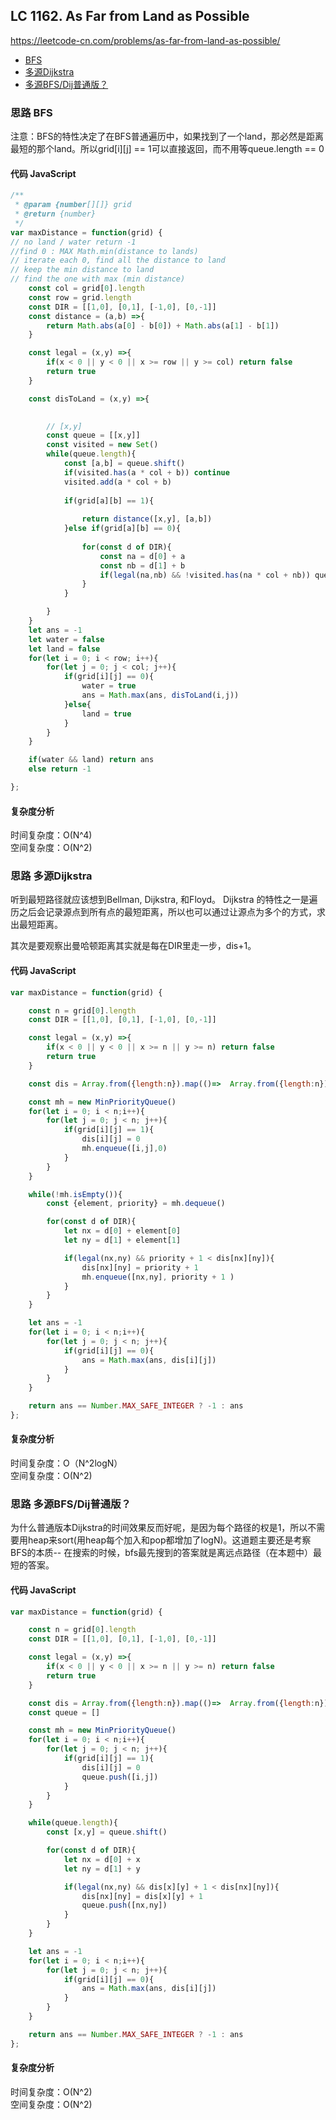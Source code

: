 ## LC 1162. As Far from Land as Possible
https://leetcode-cn.com/problems/as-far-from-land-as-possible/
- [BFS](#思路-BFS)
- [多源Dijkstra](#思路-多源Dijkstra)
- [多源BFS/Dij普通版？](#思路-多源BFS/Dij普通版？)
### 思路 BFS
注意：BFS的特性决定了在BFS普通遍历中，如果找到了一个land，那必然是距离最短的那个land。所以grid[i][j] == 1可以直接返回，而不用等queue.length == 0
#### 代码 JavaScript

```JavaScript
/**
 * @param {number[][]} grid
 * @return {number}
 */
var maxDistance = function(grid) {
// no land / water return -1
//find 0 : MAX Math.min(distance to lands)
// iterate each 0, find all the distance to land
// keep the min distance to land 
// find the one with max (min distance)
    const col = grid[0].length
    const row = grid.length
    const DIR = [[1,0], [0,1], [-1,0], [0,-1]]
    const distance = (a,b) =>{
        return Math.abs(a[0] - b[0]) + Math.abs(a[1] - b[1])
    }

    const legal = (x,y) =>{
        if(x < 0 || y < 0 || x >= row || y >= col) return false
        return true 
    }

    const disToLand = (x,y) =>{
        

        // [x,y]
        const queue = [[x,y]]
        const visited = new Set()
        while(queue.length){
            const [a,b] = queue.shift()
            if(visited.has(a * col + b)) continue
            visited.add(a * col + b)
            
            if(grid[a][b] == 1){
                
                return distance([x,y], [a,b])
            }else if(grid[a][b] == 0){
                
                for(const d of DIR){
                    const na = d[0] + a 
                    const nb = d[1] + b
                    if(legal(na,nb) && !visited.has(na * col + nb)) queue.push([na,nb])
                }
            }

        }
    }
    let ans = -1
    let water = false
    let land = false
    for(let i = 0; i < row; i++){
        for(let j = 0; j < col; j++){
            if(grid[i][j] == 0){
                water = true
                ans = Math.max(ans, disToLand(i,j))
            }else{
                land = true
            }
        }
    }

    if(water && land) return ans
    else return -1

};
```
#### 复杂度分析
时间复杂度：O(N^4) </br>
空间复杂度：O(N^2)



### 思路 多源Dijkstra
听到最短路径就应该想到Bellman, Dijkstra, 和Floyd。
Dijkstra 的特性之一是遍历之后会记录源点到所有点的最短距离，所以也可以通过让源点为多个的方式，求出最短距离。

其次是要观察出曼哈顿距离其实就是每在DIR里走一步，dis+1。
#### 代码 JavaScript

```JavaScript
var maxDistance = function(grid) {

    const n = grid[0].length
    const DIR = [[1,0], [0,1], [-1,0], [0,-1]]

    const legal = (x,y) =>{
        if(x < 0 || y < 0 || x >= n || y >= n) return false
        return true 
    }

    const dis = Array.from({length:n}).map(()=>  Array.from({length:n}).fill(Number.MAX_SAFE_INTEGER))

    const mh = new MinPriorityQueue()
    for(let i = 0; i < n;i++){
        for(let j = 0; j < n; j++){
            if(grid[i][j] == 1){
                dis[i][j] = 0
                mh.enqueue([i,j],0)
            }
        }
    }

    while(!mh.isEmpty()){
        const {element, priority} = mh.dequeue()

        for(const d of DIR){
            let nx = d[0] + element[0]
            let ny = d[1] + element[1]

            if(legal(nx,ny) && priority + 1 < dis[nx][ny]){
                dis[nx][ny] = priority + 1
                mh.enqueue([nx,ny], priority + 1 )
            }
        }
    }

    let ans = -1
    for(let i = 0; i < n;i++){
        for(let j = 0; j < n; j++){
            if(grid[i][j] == 0){
                ans = Math.max(ans, dis[i][j])
            }
        }
    }

    return ans == Number.MAX_SAFE_INTEGER ? -1 : ans
};
```
#### 复杂度分析
时间复杂度：O（N^2logN） </br>
空间复杂度：O(N^2)




### 思路 多源BFS/Dij普通版？
为什么普通版本Dijkstra的时间效果反而好呢，是因为每个路径的权是1，所以不需要用heap来sort(用heap每个加入和pop都增加了logN)。这道题主要还是考察BFS的本质-- 在搜索的时候，bfs最先搜到的答案就是离远点路径（在本题中）最短的答案。
#### 代码 JavaScript

```JavaScript
var maxDistance = function(grid) {

    const n = grid[0].length
    const DIR = [[1,0], [0,1], [-1,0], [0,-1]]

    const legal = (x,y) =>{
        if(x < 0 || y < 0 || x >= n || y >= n) return false
        return true 
    }

    const dis = Array.from({length:n}).map(()=>  Array.from({length:n}).fill(Number.MAX_SAFE_INTEGER))
    const queue = []

    const mh = new MinPriorityQueue()
    for(let i = 0; i < n;i++){
        for(let j = 0; j < n; j++){
            if(grid[i][j] == 1){
                dis[i][j] = 0
                queue.push([i,j])
            }
        }
    }

    while(queue.length){
        const [x,y] = queue.shift()

        for(const d of DIR){
            let nx = d[0] + x
            let ny = d[1] + y

            if(legal(nx,ny) && dis[x][y] + 1 < dis[nx][ny]){
                dis[nx][ny] = dis[x][y] + 1
                queue.push([nx,ny])
            }
        }
    }

    let ans = -1
    for(let i = 0; i < n;i++){
        for(let j = 0; j < n; j++){
            if(grid[i][j] == 0){
                ans = Math.max(ans, dis[i][j])
            }
        }
    }

    return ans == Number.MAX_SAFE_INTEGER ? -1 : ans
};
```
#### 复杂度分析
时间复杂度：O(N^2) </br>
空间复杂度：O(N^2)
